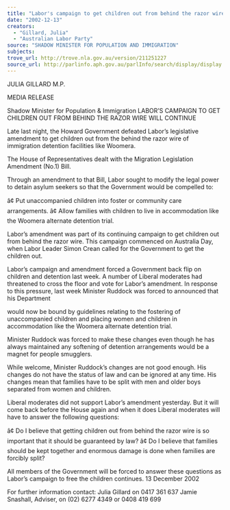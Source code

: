 ```yaml
---
title: "Labor's campaign to get children out from behind the razor wire will continue."
date: "2002-12-13"
creators:
  - "Gillard, Julia"
  - "Australian Labor Party"
source: "SHADOW MINISTER FOR POPULATION AND IMMIGRATION"
subjects:
trove_url: http://trove.nla.gov.au/version/211251227
source_url: http://parlinfo.aph.gov.au/parlInfo/search/display/display.w3p;query=Id%3A%22media/pressrel/5H486%22
---
```


 

 

 

 

 

 JULIA GILLARD M.P.   

 MEDIA RELEASE 

 Shadow Minister for Population & Immigration  LABOR’S CAMPAIGN TO GET CHILDREN OUT  FROM BEHIND THE RAZOR WIRE WILL CONTINUE   

 Late last night, the Howard Government defeated Labor’s legislative amendment to get children out  from the behind the razor wire of immigration detention facilities like Woomera.   

 The House of Representatives dealt with the Migration Legislation Amendment (No.1) Bill.     

 Through an amendment to that Bill, Labor sought to modify the legal power to detain asylum seekers  so that the Government would be compelled to:    

 â¢ Put unaccompanied children into foster or community care arrangements.  â¢ Allow families with children to live in accommodation like the Woomera alternate detention  trial.     

 Labor’s amendment was part of its continuing campaign to get children out from behind the razor  wire.  This campaign commenced on Australia Day, when Labor Leader Simon Crean called for the  Government to get the children out.   

 Labor’s campaign and amendment forced a Government back flip on children and detention last week.  A number of Liberal moderates had threatened to cross the floor and vote for Labor’s amendment.  In  response to this pressure, last week Minister Ruddock was forced to announced that his Department 

 would now be bound by guidelines relating to the fostering of unaccompanied children and placing  women and children in accommodation like the Woomera alternate detention trial.   

 Minister Ruddock was forced to make these changes even though he has always maintained any  softening of detention arrangements would be a magnet for people smugglers.   

 While welcome, Minister Ruddock’s changes are not good enough.  His changes do not have the status  of law and can be ignored at any time.  His changes mean that families have to be split with men and  older boys separated from women and children. 

 

 Liberal moderates did not support Labor’s amendment yesterday.  But it will come back before the  House again and when it does Liberal moderates will have to answer the following questions:   

 â¢ Do I believe that getting children out from behind the razor wire is so important that it should  be guaranteed by law?  â¢ Do I believe that families should be kept together and enormous damage is done when  families are forcibly split?    

 All members of the Government will be forced to answer these questions as Labor’s campaign to free  the children continues.           13 December 2002 

 

 For further information contact:  Julia Gillard on 0417 361 637   Jamie Snashall, Adviser, on (02) 6277 4349 or 0408 419 699  

